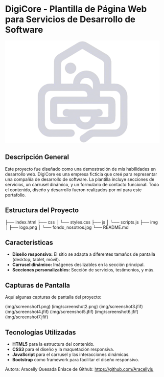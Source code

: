 # DigiCore - Plantilla de Página Web para Servicios de Desarrollo de Software

![Logo de DigiCore](img/logo.png)

## Descripción General

Este proyecto fue diseñado como una demostración de mis habilidades en desarrollo web. DigiCore es una empresa ficticia que creé para representar una compañía de desarrollo de software. La plantilla incluye secciones de servicios, un carrusel dinámico, y un formulario de contacto funcional. Todo el contenido, diseño y desarrollo fueron realizados por mí para este portafolio.

## Estructura del Proyecto

├── index.html ├── css │ └── styles.css ├── js │ └── scripts.js ├── img │ ├── logo.png │ └── fondo_nosotros.jpg └── README.md


## Características

- **Diseño responsivo:** El sitio se adapta a diferentes tamaños de pantalla (desktop, tablet, móvil).
- **Carrusel dinámico:** Imágenes deslizables en la sección principal.
- **Secciones personalizables:** Sección de servicios, testimonios, y más.

## Capturas de Pantalla

Aquí algunas capturas de pantalla del proyecto:

(img/screenshot1.png)
(img/screenshot2.png)
(img/screenshot3.jfif)
(img/screenshot4.jfif)
(img/screenshot5.jfif)
(img/screenshot6.jfif)
(img/screenshot7.jfif)


## Tecnologías Utilizadas

- **HTML5** para la estructura del contenido.
- **CSS3** para el diseño y la maquetación responsiva.
- **JavaScript** para el carrusel y las interacciones dinámicas.
- **Bootstrap** como framework para facilitar el diseño responsivo.

Autora: Aracelly Quesada 
Enlace de Github: https://github.com/Aracellylu





